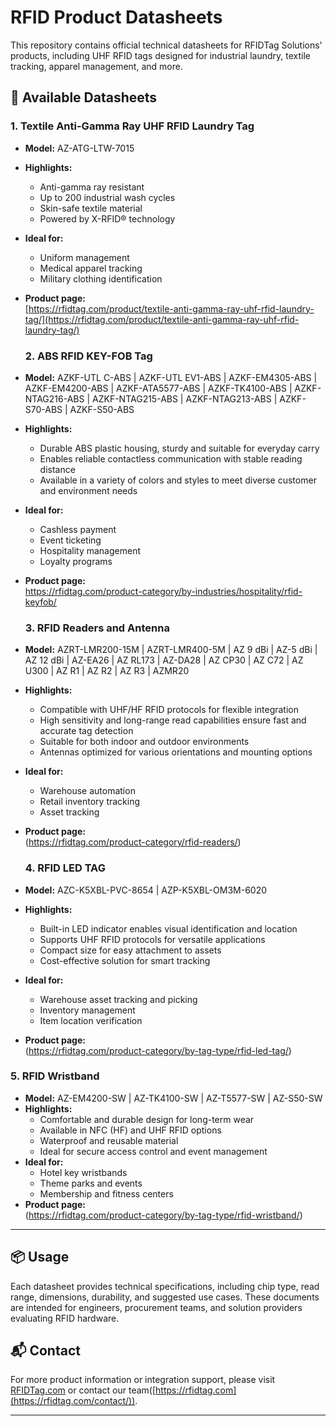 # RFID Product Datasheets

This repository contains official technical datasheets for RFIDTag Solutions' products, including UHF RFID tags designed for industrial laundry, textile tracking, apparel management, and more.

## 📄 Available Datasheets

### 1. Textile Anti-Gamma Ray UHF RFID Laundry Tag

- **Model:** AZ-ATG-LTW-7015  
- **Highlights:**  
  - Anti-gamma ray resistant  
  - Up to 200 industrial wash cycles  
  - Skin-safe textile material  
  - Powered by X-RFID® technology  
- **Ideal for:**  
  - Uniform management  
  - Medical apparel tracking  
  - Military clothing identification  
- **Product page:**  
  [https://rfidtag.com/product/textile-anti-gamma-ray-uhf-rfid-laundry-tag/](https://rfidtag.com/product/textile-anti-gamma-ray-uhf-rfid-laundry-tag/)

  ### 2. ABS RFID KEY-FOB Tag

- **Model:** AZKF-UTL C-ABS | AZKF-UTL EV1-ABS | AZKF-EM4305-ABS | AZKF-EM4200-ABS | AZKF-ATA5577-ABS | AZKF-TK4100-ABS | AZKF-NTAG216-ABS | AZKF-NTAG215-ABS | AZKF-NTAG213-ABS | AZKF-S70-ABS | AZKF-S50-ABS
- **Highlights:**  
  - Durable ABS plastic housing, sturdy and suitable for everyday carry  
  - Enables reliable contactless communication with stable reading distance  
  - Available in a variety of colors and styles to meet diverse customer and environment needs  
- **Ideal for:**  
  - Cashless payment 
  - Event ticketing  
  - Hospitality management
  - Loyalty programs 
- **Product page:**  
 https://rfidtag.com/product-category/by-industries/hospitality/rfid-keyfob/

  ### 3. RFID Readers and Antenna
- **Model:** AZRT-LMR200-15M | AZRT-LMR400-5M | AZ 9 dBi | AZ-5 dBi | AZ 12 dBi | AZ-EA26 | AZ RL173 | AZ-DA28 | AZ CP30 | AZ C72 | AZ U300 | AZ R1 | AZ R2 | AZ R3 | AZMR20 
- **Highlights:**  
  - Compatible with UHF/HF RFID protocols for flexible integration
  - High sensitivity and long-range read capabilities ensure fast and accurate tag detection 
  - Suitable for both indoor and outdoor environments
  - Antennas optimized for various orientations and mounting options
- **Ideal for:**  
  - Warehouse automation
  - Retail inventory tracking 
  - Asset tracking
- **Product page:**  
(https://rfidtag.com/product-category/rfid-readers/)

  ### 4. RFID LED TAG 
- **Model:** AZC-K5XBL-PVC-8654 | AZP-K5XBL-OM3M-6020
- **Highlights:**  
  - Built-in LED indicator enables visual identification and location
  - Supports UHF RFID protocols for versatile applications
  - Compact size for easy attachment to assets
  - Cost-effective solution for smart tracking
- **Ideal for:**  
  - Warehouse asset tracking and picking
  - Inventory management
  - Item location verification
- **Product page:**  
(https://rfidtag.com/product-category/by-tag-type/rfid-led-tag/)

### 5. RFID Wristband
- **Model:** AZ-EM4200-SW | AZ-TK4100-SW | AZ-T5577-SW | AZ-S50-SW
- **Highlights:**  
  - Comfortable and durable design for long-term wear
  - Available in NFC (HF) and UHF RFID options
  - Waterproof and reusable material
  - Ideal for secure access control and event management
- **Ideal for:**  
  - Hotel key wristbands
  - Theme parks and events
  - Membership and fitness centers
- **Product page:**  
(https://rfidtag.com/product-category/by-tag-type/rfid-wristband/)

---

## 📦 Usage

Each datasheet provides technical specifications, including chip type, read range, dimensions, durability, and suggested use cases. These documents are intended for engineers, procurement teams, and solution providers evaluating RFID hardware.


## 📬 Contact

For more product information or integration support, please visit [RFIDTag.com](https://rfidtag.com) or contact our team([https://rfidtag.com](https://rfidtag.com/contact/)).

---
